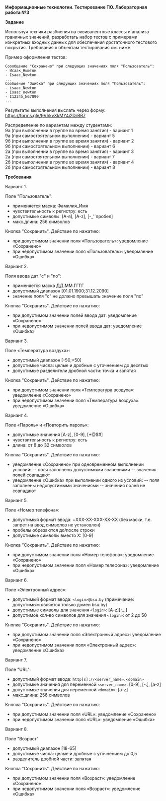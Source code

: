 **Информационные технологии. Тестирование ПО. Лабораторная работа №3**

**Задание**

Используя техники разбиения на эквивалентные классы и анализа граничных значений, разработать набор тестов с примерами конкретных входных данных для обеспечения достаточного тестового покрытия.
Требования к объектам тестирования см. ниже.

Пример оформления тестов:

	Соообщение "Сохранено" при следующих значениях поля "Пользователь":
	- Исаак_Ньютон
	- Isaac_Newton
	...
	Сообщение "Ошибка" при следующих значениях поля "Пользователь":
	- isaac_Newton
	- Isaac_newton
	- I12345_N67890
	...
	
Результаты выполнения выслать через форму: https://forms.gle/9VhkvXkMY4i2DrBB7 

Распределение по вариантам между студентами:  
9a (при выполнении в группе во время занятия) - вариант 1  
9а (при самостоятельном выполнении) - вариант 5  
9б (при выполнении в группе во время занятия) - вариант 2  
9б (при самостоятельном выполнении) - вариант 6  
2a (при выполнении в группе во время занятия) - вариант 3  
2а (при самостоятельном выполнении) - вариант 7  
2б (при выполнении в группе во время занятия) - вариант 4  
2б (при самостоятельном выполнении) - вариант 8  


**Требования**

Вариант 1. 

Поле "Пользователь":	
- применяется маска: Фамилия_Имя
- чувствительность к регистру: есть
- допустимые символы: [А-я], [A-z], [-_'`пробел]
- макс.длина: 256 символов

Кнопка "Сохранить". Действие по нажатию: 
- при допустимом значении поля «Пользователь»: уведомление «Сохранено»
- при недопустимом значении поля «Пользователь»: уведомление «Ошибка»

Вариант 2.

Поля ввода дат "с" и "по":
- применяется маска ДД.ММ.ГГГГ
- допустимый диапазон [01.01.1900;31.12.2090]
- значение поля "с" не должно превышать значение поля "по"

Кнопка "Сохранить". Действие по нажатию: 
- при допустимом значении полей ввода дат: уведомление «Сохранено»
- при недопустимом значении полей ввода дат: уведомление «Ошибка»

Вариант 3.

Поле «Температура воздуха»: 
- допустимый диапазон [-50;+50]
- допустимые числа: целые и дробные с уточнением до десятых
- допустимые разделители дробной части: точка и запятая

Кнопка "Сохранить". Действие по нажатию: 
- при допустимом значении поля «Температура воздуха»: уведомление «Сохранено»
- при недопустимом значении поля «Температура воздуха»: уведомление «Ошибка»

Вариант 4. 

Поле «Пароль» и «Повторить пароль»:
- допустимые значения [A-z], [0-9], [*@$#]
- чувствительность к регистру: есть
- длина: от 8 до 32 символов

Кнопка "Сохранить". Действие по нажатию: 
- уведомление «Сохранено» при одновременном выполнении условий:
-- поля заполнены допустимыми значениями
-- значения полей совпадают
- уведомление «Ошибка» при выполнении одного из условий:
-- поля заполнены недопустимыми значениями
-- значения полей не совпадают

Вариант 5. 

Поле «Номер телефона»:
- допустимый формат ввода: +XXX-XX-XXX-XX-XX (без маски, т.е. запрет на ввод символов не установлен)
- пробелы обрезаются до/после строки
- допустимые символы вместо Х: [0-9]

Кнопка "Сохранить". Действие по нажатию: 
- при допустимом значении поля «Номер телефона»: уведомление «Сохранено»
- при недопустимом значении поля «Номер телефона»: уведомление «Ошибка»

Вариант 6. 

Поле «Электронный адрес»:
- допустимый формат ввода: `<login>@bsu.by` (примечание: допустимым является только домен bsu.by)
- допустимые символы для значения `<login>`: [A-z][-_.]  
- допустимое кол-во символов для значения `<login>`: от 2 до 50  
	
Кнопка "Сохранить". Действие по нажатию: 
- при допустимом значении поля «Электронный адрес»: уведомление «Сохранено»
- при недопустимом значении поля «Электронный адрес»: уведомление «Ошибка»

Вариант 7.

Поле "URL":
- допустимый формат ввода: `http[s]://<server_name>.<domain>`
- допустимые значения для переменной `<server_name>`: [0-9], [-.], [a-z]
- допустимые значения для переменной `<domain>`: [a-z]
- макс.длина: 256 символов
	
Кнопка "Сохранить". Действие по нажатию: 
- при допустимом значении поля «URL»: уведомление «Сохранено»
- при недопустимом значении поля «URL»: уведомление «Ошибка»

Вариант 8.

Поле "Возраст"
- допустимый диапазон [18-65]
- допустимые числа: целые и дробные с уточнением до 0,5
- разделитель дробной части: запятая

Кнопка "Сохранить". Действие по нажатию: 
- при допустимом значении поля «Возраст»: уведомление «Сохранено»
- при недопустимом значении поля «Возраст»: уведомление «Ошибка»
